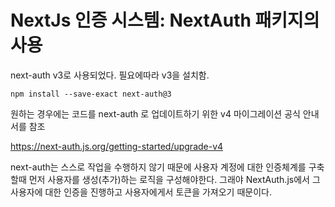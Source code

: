 # NextJs 인증 시스템: NextAuth 패키지의 사용

next-auth v3로 사용되었다.
필요에따라 v3을 설치함.

`npm install --save-exact next-auth@3
`

원하는 경우에는 코드를 next-auth 로 업데이트하기 위한 v4 마이그레이션 공식 안내서를 참조

https://next-auth.js.org/getting-started/upgrade-v4

next-auth는 스스로 작업을 수행하지 않기 때문에 사용자 계정에 대한 인증체계를 구축할때 먼저 사용자를 생성(추가)하는 로직을 구성해야한다. 그래야 NextAuth.js에서 그 사용자에 대한 인증을 진행하고 사용자에게서 토큰을 가져오기 때문이다.
